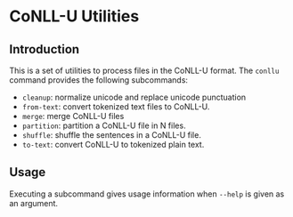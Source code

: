 # CoNLL-U Utilities

## Introduction

This is a set of utilities to process files in the CoNLL-U format. The
`conllu` command provides the following subcommands:

* `cleanup`: normalize unicode and replace unicode punctuation
* `from-text`: convert tokenized text files to CoNLL-U.
* `merge`: merge CoNLL-U files
* `partition`: partition a CoNLL-U file in N files.
* `shuffle`: shuffle the sentences in a CoNLL-U file.
* `to-text`: convert CoNLL-U to tokenized plain text.

## Usage

Executing a subcommand gives usage information when `--help` is given
as an argument.
